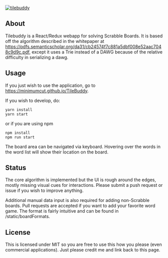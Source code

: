 [![tilebuddy](https://cloud.githubusercontent.com/assets/4493022/22237323/ef093822-e1bf-11e6-81e2-d0067cf7a4be.PNG)](https://minimumcut.github.io/TileBuddy)

## About

Tilebuddy is a React/Redux webapp for solving Scrabble Boards.  It is based off the algorithm described in the whitepaper at 
https://pdfs.semanticscholar.org/da31/cb24574f7c881a5dbf008e52aac7048c9d9c.pdf, except it uses a Trie instead of a DAWG
because of the relative difficulty in serializing a dawg.

## Usage

If you just wish to use the application, go to https://minimumcut.github.io/TileBuddy.  

If you wish to develop, do:

```
yarn install
yarn start
```

or if you are using npm
```
npm install
npm run start
```

The board area can be navigated via keyboard.  Hovering over the words in the word list will show their location on the board.

## Status

The core algorithm is implemented but the UI is rough around the edges, mostly missing visual cues for interactions.  Please submit a push request or issue if you wish to improve anything.

Additional manual data input is also required for adding non-Scrabble boards.  Pull requests are accepted if you want to add your favorite word game.  The format is fairly intuitive and can be found in /static/boardFormats.

## License

This is licensed under MIT so you are free to use this how you please (even commercial applications).  Just please credit me and link back to this page.